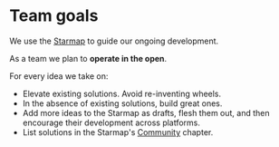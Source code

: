 # Team goals

We use the [Starmap](https://material-motion.gitbooks.io/material-motion-starmap/content/) to guide our ongoing development.

As a team we plan to **operate in the open**. 

For every idea we take on:

- Elevate existing solutions. Avoid re-inventing wheels.
- In the absence of existing solutions, build great ones.
- Add more ideas to the Starmap as drafts, flesh them out, and then encourage their development across platforms.
- List solutions in the Starmap's [Community](https://material-motion.gitbooks.io/material-motion-starmap/content/community/) chapter.
